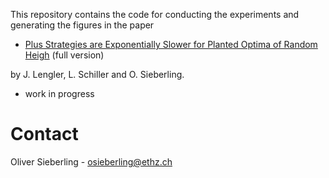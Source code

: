 This repository contains the code for conducting the experiments and generating the figures in the paper 

- [Plus Strategies are Exponentially Slower for Planted Optima of Random Heigh](https://arxiv.org/abs/1234) (full version)
  
by J. Lengler, L. Schiller and O. Sieberling. 

- work in progress

# Contact
Oliver Sieberling - osieberling@ethz.ch
